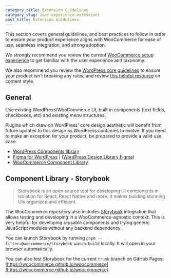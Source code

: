 ```yaml
---
category_title: Extension Guidelines
category_slug: user-experience-extensions
post_title: Extension Guidelines
---
```


This section covers general guidelines, and best practices to follow in order to ensure your product experience aligns with WooCommerce for ease of use, seamless integration, and strong adoption.

We strongly recommend you review the current [WooCommerce setup experience](https://woocommerce.com/documentation/plugins/woocommerce/getting-started/) to get familiar with the user experience and taxonomy.

We also recommend you review the [WordPress core guidelines](https://developer.wordpress.org/plugins/wordpress-org/detailed-plugin-guidelines/) to ensure your product isn't breaking any rules, and review [this helpful resource](https://woocommerce.com/document/grammar-punctuation-style-guide/) on content style.

## General

Use existing WordPress/WooCommerce UI, built in components (text fields, checkboxes, etc) and existing menu structures.

Plugins which draw on WordPress' core design aesthetic will benefit from future updates to this design as WordPress continues to evolve. If you need to make an exception for your product, be prepared to provide a valid use case.

-   [WordPress Components library](https://wordpress.github.io/gutenberg/?path=/story/docs-introduction--page)
-   [Figma for WordPress](https://make.wordpress.org/design/2018/11/19/figma-for-wordpress/) | ([WordPress Design Library Figma](https://www.figma.com/file/e4tLacmlPuZV47l7901FEs/WordPress-Design-Library))
-   [WooCommerce Component Library](https://woocommerce.github.io/woocommerce)

## Component Library - Storybook

> Storybook is an open source tool for developing UI components in isolation for React, React Native and more. It makes building stunning UIs organized and efficient.

The WooCommerce repository also includes [Storybook](https://storybook.js.org/) integration that allows testing and developing in a WooCommerce-agnostic context. This is very helpful for developing reusable components and trying generic JavaScript modules without any backend dependency.

You can launch Storybook by running `pnpm --filter=@woocommerce/storybook watch:build` locally. It will open in your browser automatically.

You can also test Storybook for the current `trunk` branch on GitHub Pages: [https://woocommerce.github.io/woocommerce](https://woocommerce.github.io/woocommerce)
